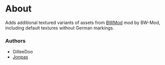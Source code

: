 # About

Adds additional textured variants of assets from [BWMod](http://www.bwmod.de/) mod by BW-Mod, including default textures without German markings.

### Authors

- GilleeDoo
- [Jonpas](http://github.com/jonpas)
